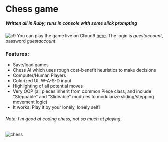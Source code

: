 # Chess game
##### Written all in Ruby; runs in console with some slick prompting

![c9](http://cloud9ide.zendesk.com/system/photos/0001/0216/5694/logo_thumb.png) You can play the game live on Cloud9 [here](https://ide.c9.io/haseeb_qureshi/ruby-chess). The login is *guestaccount*, password *guestaccount*.

### Features:
* Save/load games
* Chess AI which uses rough cost-benefit heuristics to make decisions
* Computer/Human Players
* Colorized UI, W-A-S-D input
* Highlighting of all potential moves
* Very OOP (all pieces inherit from common Piece class, and include "Steppable" and "Slideable" modules to modularize sliding/stepping movement logic)
* It works! Play it by your lonely, lonely self!

###### Note: I'm good at coding chess, not so much at playing.
![chess](http://i.gyazo.com/e8cc96537eb692d9deb70ed227373d30.gif)
